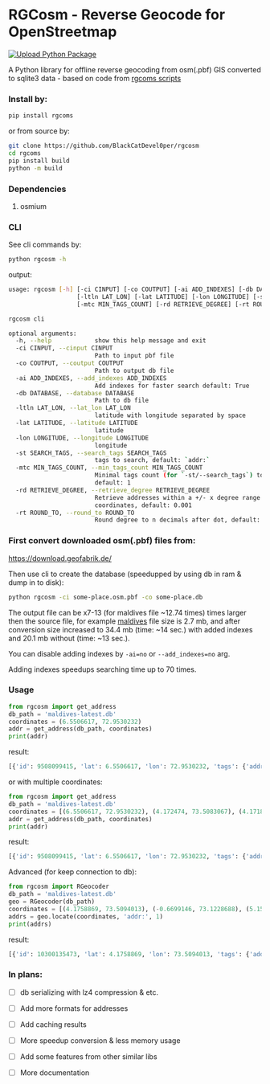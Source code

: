 # RGCosm - Reverse Geocode for OpenStreetmap
[![Upload Python Package](https://github.com/BlackCatDevel0per/rgcosm/actions/workflows/python-publish.yml/badge.svg)](https://github.com/BlackCatDevel0per/rgcosm/actions/workflows/python-publish.yml)

A Python library for offline reverse geocoding from osm(.pbf) GIS converted to sqlite3 data - based on code from [rgcoms scripts](https://github.com/punnerud/rgcosm)

### Install by:
```bash
pip install rgcoms
```
or from source by:
```bash
git clone https://github.com/BlackCatDevel0per/rgcosm
cd rgcoms
pip install build
python -m build
```

### Dependencies
1. osmium

### CLI
See cli commands by:
```bash
python rgcosm -h
```
output:
```bash
usage: rgcosm [-h] [-ci CINPUT] [-co COUTPUT] [-ai ADD_INDEXES] [-db DATABASE]
                   [-ltln LAT_LON] [-lat LATITUDE] [-lon LONGITUDE] [-st SEARCH_TAGS]
                   [-mtc MIN_TAGS_COUNT] [-rd RETRIEVE_DEGREE] [-rt ROUND_TO]

rgcosm cli

optional arguments:
  -h, --help            show this help message and exit
  -ci CINPUT, --cinput CINPUT
                        Path to input pbf file
  -co COUTPUT, --coutput COUTPUT
                        Path to output db file
  -ai ADD_INDEXES, --add_indexes ADD_INDEXES
                        Add indexes for faster search default: True
  -db DATABASE, --database DATABASE
                        Path to db file
  -ltln LAT_LON, --lat_lon LAT_LON
                        latitude with longitude separated by space
  -lat LATITUDE, --latitude LATITUDE
                        latitude
  -lon LONGITUDE, --longitude LONGITUDE
                        longitude
  -st SEARCH_TAGS, --search_tags SEARCH_TAGS
                        tags to search, default: `addr:`
  -mtc MIN_TAGS_COUNT, --min_tags_count MIN_TAGS_COUNT
                        Minimal tags count (for `-st/--search_tags`) to filter result,
                        default: 1
  -rd RETRIEVE_DEGREE, --retrieve_degree RETRIEVE_DEGREE
                        Retrieve addresses within a +/- x degree range of the original
                        coordinates, default: 0.001
  -rt ROUND_TO, --round_to ROUND_TO
                        Round degree to n decimals after dot, default: 8
```

### First convert downloaded osm(.pbf) files from:
https://download.geofabrik.de/

Then use cli to create the database (speedupped by using db in ram & dump in to disk):
```bash
python rgcosm -ci some-place.osm.pbf -co some-place.db
```

The output file can be x7-13 (for maldives file ~12.74 times) times larger then the source file, for example [maldives](https://download.geofabrik.de/asia/maldives-latest.osm.pbf) file size is 2.7 mb, and after conversion size increased to 34.4 mb (time: ~14 sec.) with added indexes and 20.1 mb without (time: ~13 sec.).

You can disable adding indexes by `-ai=no` or `--add_indexes=no` arg.

Adding indexes speedups searching time up to 70 times.

### Usage
```python
from rgcosm import get_address
db_path = 'maldives-latest.db'
coordinates = (6.5506617, 72.9530232)
addr = get_address(db_path, coordinates)
print(addr)
```
result:
```python
[{'id': 9508099415, 'lat': 6.5506617, 'lon': 72.9530232, 'tags': {'addr:block_number': '26', 'generator:method': 'combustion', 'generator:output:electricity': '200 kV', 'generator:source': 'diesel', 'name': 'Vaikaradhoo Fenaka Power Plant 3', 'operator': 'Fenaka Corporation Limited Vaikaradhoo', 'power': 'generator'}}]
```
or with multiple coordinates:
```python
from rgcosm import get_address
db_path = 'maldives-latest.db'
coordinates = [(6.5506617, 72.9530232), (4.172474, 73.5083067), (4.1718557, 73.5154427)]
addr = get_address(db_path, coordinates)
print(addr)
```
result:
```python
[{'id': 9508099415, 'lat': 6.5506617, 'lon': 72.9530232, 'tags': {'addr:block_number': '26', 'generator:method': 'combustion', 'generator:output:electricity': '200 kV', 'generator:source': 'diesel', 'name': 'Vaikaradhoo Fenaka Power Plant 3', 'operator': 'Fenaka Corporation Limited Vaikaradhoo', 'power': 'generator'}}, {'id': 2521220337, 'lat': 4.172474, 'lon': 73.5083067, 'tags': {'addr:city': "Male'", 'addr:housename': 'Ma.Seventy Flower', 'addr:street': 'Iskandharu Magu', 'amenity': 'cafe', 'cuisine': 'coffee_shop', 'internet_access': 'yes', 'name': "Chili's Café"}}, {'id': 7987147424, 'lat': 4.1718557, 'lon': 73.5154427, 'tags': {'addr:city': "Male'", 'addr:housenumber': 'H.Hostside', 'addr:postcode': '20053', 'addr:street': 'Irudheymaa Hingun', 'clothes': 'women;wedding;men;suits;fashion;children', 'contact:facebook': 'https://m.facebook.com/Aiccet/', 'currency:EUR': 'yes', 'currency:GBP': 'yes', 'currency:USD': 'yes', 'name': 'Aiccet', 'opening_hours': '24/7', 'operator': 'Aiccet', 'payment:american_express': 'yes', 'payment:cash': 'yes', 'payment:credit_cards': 'yes', 'payment:mastercard': 'yes', 'payment:visa': 'yes', 'payment:visa_debit': 'yes', 'phone': '+960 7997323', 'shop': 'clothes'}}]
```

Advanced (for keep connection to db):
```python
from rgcosm import RGeocoder
db_path = 'maldives-latest.db'
geo = RGeocoder(db_path)
coordinates = [(4.1758869, 73.5094013), (-0.6699146, 73.1228688), (5.159217, 73.1312907)]
addrs = geo.locate(coordinates, 'addr:', 1)
print(addrs)
```
result:
```python
[{'id': 10300135473, 'lat': 4.1758869, 'lon': 73.5094013, 'tags': {'addr:city': "Male'", 'email': 'silverlinehotelsupplier@gmail.com', 'name': 'Silverline Hotel Supplies', 'office': 'company', 'phone': '732-9577', 'website': 'http://www.silverlineenterprise.com/'}}, {'id': 9446166886, 'lat': -0.6699146, 'lon': 73.1228688, 'tags': {'addr:city': 'Addu City', 'addr:housenumber': 'Mushkuraanaage', 'addr:postcode': '19030', 'addr:street': 'Dhandivara Maga'}}, {'id': 8439302155, 'lat': 5.159217, 'lon': 73.1312907, 'tags': {'addr:city': 'Dharavandhoo', 'addr:postcode': '06060', 'amenity': 'courthouse', 'name': 'Dharavandhoo Magistrate Court', 'opening_hours': 'Sa-Th 08:00-14:00', 'operator': 'Government of Maldives'}}]
```

### In plans:
- [ ] db serializing with lz4 compression & etc.
- [ ] Add more formats for addresses
- [ ] Add caching results
- [ ] More speedup conversion & less memory usage
- [ ] Add some features from other similar libs
- [ ] More documentation


